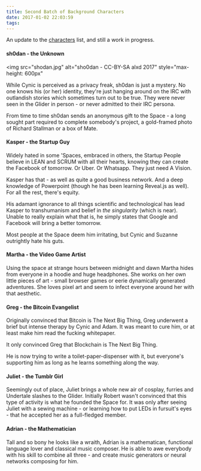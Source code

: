 ```yaml
---
title: Second Batch of Background Characters
date: 2017-01-02 22:03:59
tags:
---
```


An update to the [characters](/characters) list, and still a work in progress.

#### sh0dan - the Unknown
<img
    src="shodan.jpg" 
    alt="sho0dan - CC-BY-SA alxd 2017"
    style="max-height: 600px"
>
While Cynic is perceived as a privacy freak, sh0dan is just a mystery. No one knows his (or her) identity, they're just hanging around on the IRC with outlandish stories which sometimes turn out to be true. They were never seen in the Glider in person - or never admitted to their IRC persona.

From time to time sh0dan sends an anonymous gift to the Space - a long sought part required to complete somebody's project, a gold-framed photo of Richard Stallman or a box of Mate.

#### Kasper - the Startup Guy
Widely hated in some 'Spaces, embraced in others, the Startup People believe in LEAN and SCRUM with all their hearts, knowing they can create the Facebook of tomorrow. Or Uber. Or Whatsapp. They just need A Vision.

Kasper has that - as well as quite a good business network. And a deep knowledge of Powerpoint (though he has been learning Reveal.js as well). For all the rest, there's equity. 

His adamant ignorance to all things scientific and technological has lead Kasper to transhumanism and belief in _the singularity_ (which is near). Unable to really explain what that is, he simply states that Google and Facebook will bring a better tomorrow.

Most people at the Space deem him irritating, but Cynic and Suzanne outrightly hate his guts.

#### Martha - the Video Game Artist
Using the space at strange hours between midnight and dawn Martha hides from everyone in a hoodie and huge headphones. She works on her own little pieces of art - small browser games or eerie dynamically generated adventures. She loves pixel art and seem to infect everyone around her with that aesthetic.

#### Greg - the Bitcoin Evangelist
Originally convinced that Bitcoin is The Next Big Thing, Greg underwent a brief but intense therapy by Cynic and Adam. It was meant to cure him, or at least make him read the fucking whitepaper.

It only convinced Greg that Blockchain is The Next Big Thing. 

He is now trying to write a toilet-paper-dispenser with it, but everyone's supporting him as long as he learns something along the way.

#### Juliet - the Tumblr Girl
Seemingly out of place, Juliet brings a whole new air of cosplay, furries and Undertale slashes to the Glider. Initially Robert wasn't convinced that this type of activity is what he founded the Space for. It was only after seeing Juliet with a sewing machine - or learning how to put LEDs in fursuit's eyes - that he accepted her as a full-fledged member.

#### Adrian - the Mathematician
Tall and so bony he looks like a wraith, Adrian is a mathematican, functional language lover and classical music composer. He is able to awe everybody with his skill to combine all three - and create music generators or neural networks composing for him.
